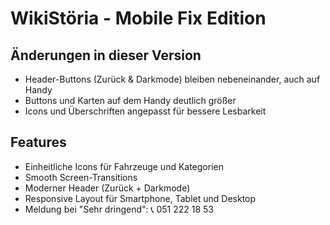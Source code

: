# WikiStöria - Mobile Fix Edition

## Änderungen in dieser Version
- Header-Buttons (Zurück & Darkmode) bleiben nebeneinander, auch auf Handy
- Buttons und Karten auf dem Handy deutlich größer
- Icons und Überschriften angepasst für bessere Lesbarkeit

## Features
- Einheitliche Icons für Fahrzeuge und Kategorien
- Smooth Screen-Transitions
- Moderner Header (Zurück + Darkmode)
- Responsive Layout für Smartphone, Tablet und Desktop
- Meldung bei "Sehr dringend": 📞 051 222 18 53
